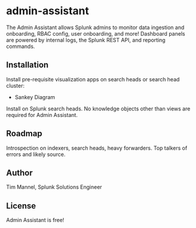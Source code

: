 # admin-assistant
The Admin Assistant allows Splunk admins to monitor data ingestion and onboarding, RBAC config, user onboarding, and more! Dashboard panels are powered by internal logs, the Splunk REST API, and reporting commands.

## Installation
Install pre-requisite visualization apps on search heads or search head cluster:
- Sankey Diagram

Install on Splunk search heads. No knowledge objects other than views are required for Admin Assistant.

## Roadmap
Introspection on indexers, search heads, heavy forwarders. Top talkers of errors and likely source.

## Author
Tim Mannel, Splunk Solutions Engineer

## License
Admin Assistant is free!
